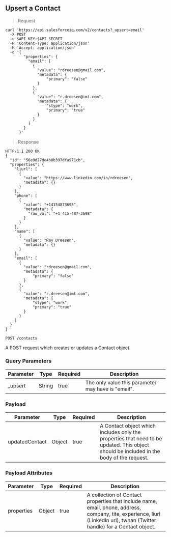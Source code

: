 ## Upsert a Contact

> Request

```shell
curl 'https://api.salesforceiq.com/v2/contacts?_upsert=email'
  -X POST
  -u $API_KEY:$API_SECRET
  -H 'Content-Type: application/json'
  -H 'Accept: application/json'
  -d '{
        "properties": {
          "email": [
            {
              "value": "rdreesen@gmail.com",
              "metadata": {
                  "primary": "false"
              }
            },
            {
              "value": "r.dreesen@imt.com",
              "metadata": {
                  "stype": "work",
                  "primary": "true"
              }
            }
          ]
        }
      }'
```

> Response

```shell
HTTP/1.1 200 OK
{
  "id": "56e9d27de4b0b397dfa971cb",
  "properties": {
    "liurl": [
      {
        "value": "https://www.linkedin.com/in/rdreesen",
        "metadata": {}
      }
    ],
    "phone": [
      {
        "value": "+14154873698",
        "metadata": {
          "raw_val": "+1 415-487-3698"
        }
      }
    ],
    "name": [
      {
        "value": "Ray Dreesen",
        "metadata": {}
      }
    ],
    "email": [
      {
        "value": "rdreesen@gmail.com",
        "metadata": {
            "primary": "false"
        }
      },
      {
        "value": "r.dreesen@imt.com",
        "metadata": {
            "stype": "work",
            "primary": "true"
        }
      }
    ]
  }
}
```

`POST /contacts`

A POST request which creates or updates a Contact object. 

### Query Parameters
Parameter | Type | Required | Description
--------- | ---- | -------- | -----------
_upsert | String | true | The only value this parameter may have is "email".

### Payload
Parameter | Type | Required | Description
--------- | ---- | -------- | -----------
updatedContact | Object | true | A Contact object which includes only the properties that need to be updated. This object should be included in the body of the request.

### Payload Attributes
Parameter | Type | Required | Description
--------- | ---- | -------- | -----------
properties | Object | true | A collection of Contact properties that include name, email, phone, address, company, tite, experience, liurl (LinkedIn url), twhan (Twitter handle) for a Contact object.
